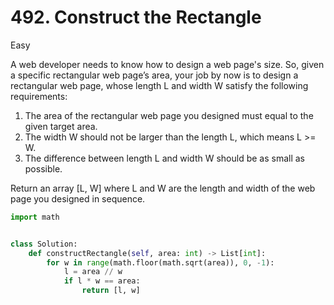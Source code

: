# 492. Construct the Rectangle

Easy

A web developer needs to know how to design a web page's size. So, given a specific rectangular web page’s area, your job by now is to design a rectangular web page, whose length L and width W satisfy the following requirements:

1. The area of the rectangular web page you designed must equal to the given target area.
2. The width W should not be larger than the length L, which means L >= W.
3. The difference between length L and width W should be as small as possible.

Return an array [L, W] where L and W are the length and width of the web page you designed in sequence.

```python
import math


class Solution:
    def constructRectangle(self, area: int) -> List[int]:
        for w in range(math.floor(math.sqrt(area)), 0, -1):
            l = area // w
            if l * w == area:
                return [l, w]
```
